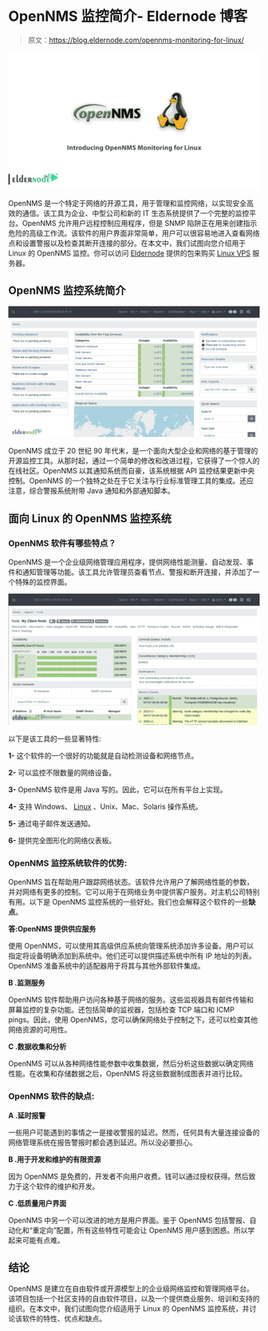 # OpenNMS 监控简介- Eldernode 博客

> 原文：<https://blog.eldernode.com/opennms-monitoring-for-linux/>

![Introducing OpenNMS Monitoring for Linux](img/ff6e378a70a69ef4cb17fe7f7e19a23f.png)

OpenNMS 是一个特定于网络的开源工具，用于管理和监控网络，以实现安全高效的通信。该工具为企业、中型公司和新的 IT 生态系统提供了一个完整的监控平台。OpenNMS 允许用户远程控制应用程序，但是 SNMP 陷阱正在用来创建指示危险的高级工作流。该软件的用户界面非常简单，用户可以很容易地进入查看网络点和设置警报以及检查其断开连接的部分。在本文中，我们试图向您介绍用于 Linux 的 OpenNMS 监控。你可以访问 [Eldernode](https://eldernode.com/) 提供的包来购买 [Linux VPS](https://eldernode.com/linux-vps/) 服务器。

## **OpenNMS 监控系统简介**

![opennms dashboard](img/72d6c94cd2c121f38ebf631f1a32143a.png)

OpenNMS 成立于 20 世纪 90 年代末，是一个面向大型企业和网络的基于管理的开源监控工具。从那时起，通过一个简单的修改和改进过程，它获得了一个惊人的在线社区。OpenNMS 以其通知系统而自豪，该系统根据 API 监控结果更新中央控制。OpenNMS 的一个独特之处在于它关注与行业标准管理工具的集成。还应注意，综合警报系统附带 Java 通知和外部通知脚本。

## 面向 Linux 的 OpenNMS 监控系统

### OpenNMS 软件有哪些特点？

OpenNMS 是一个企业级网络管理应用程序，提供网络性能测量、自动发现、事件和通知管理等功能。该工具允许管理员查看节点、警报和断开连接，并添加了一个特殊的监控界面。

![node info in opennms monitoring system](img/b0e7d0968fbabf41f87a547398196b5e.png)

以下是该工具的一些显著特性:

**1-** 这个软件的一个很好的功能就是自动检测设备和网络节点。

**2-** 可以监控不限数量的网络设备。

**3-** OpenNMS 软件是用 Java 写的。因此，它可以在所有平台上实现。

**4-** 支持 Windows、 [Linux](https://blog.eldernode.com/tag/linux/) 、Unix、Mac、Solaris 操作系统。

**5-** 通过电子邮件发送通知。

**6-** 提供完全图形化的网络仪表板。

### OpenNMS 监控系统软件的优势:

OpenNMS 旨在帮助用户跟踪网络状态。该软件允许用户了解网络性能的参数，并对网络有更多的控制。它可以用于在网络业务中提供客户服务。对主机公司特别有用。以下是 OpenNMS 监控系统的一些好处。我们也会解释这个软件的一些**缺点**。

**答:OpenNMS 提供供应服务**

使用 OpenNMS，可以使用其高级供应系统向管理系统添加许多设备。用户可以指定将设备明确添加到系统中。他们还可以提供描述系统中所有 IP 地址的列表。OpenNMS 准备系统中的适配器用于将其与其他外部软件集成。

**B .监测服务**

OpenNMS 软件帮助用户访问各种基于网络的服务。这些监视器具有邮件传输和屏幕监控的复杂功能。还包括简单的监视器，包括检查 TCP 端口和 ICMP pings。因此，使用 OpenNMS，您可以确保网络处于控制之下。还可以检查其他网络资源的可用性。

**C .数据收集和分析**

OpenNMS 可以从各种网络性能参数中收集数据，然后分析这些数据以确定网络性能。在收集和存储数据之后，OpenNMS 将这些数据制成图表并进行比较。

### OpenNMS 软件的缺点:

**A .延时报警**

一些用户可能遇到的事情之一是接收警报的延迟。然而，任何具有大量连接设备的网络管理系统在报告警报时都会遇到延迟。所以没必要担心。

**B .用于开发和维护的有限资源**

因为 OpenNMS 是免费的，开发者不向用户收费。钱可以通过授权获得。然后致力于这个软件的维护和开发。

**C .低质量用户界面**

OpenNMS 中另一个可以改进的地方是用户界面。鉴于 OpenNMS 包括警报、自动化和“重定向”配置，所有这些特性可能会让 OpenNMS 用户感到困惑。所以学起来可能有点难。

## 结论

OpenNMS 是建立在自由软件或开源模型上的企业级网络监控和管理网络平台。该项目包括一个社区支持的自由软件项目，以及一个提供商业服务、培训和支持的组织。在本文中，我们试图向您介绍适用于 Linux 的 OpenNMS 监控系统，并讨论该软件的特性、优点和缺点。